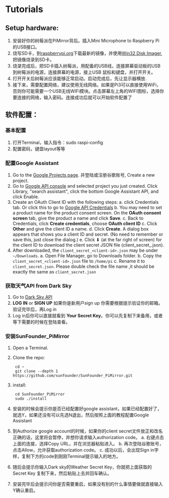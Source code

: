 # Tutorials
## Setup hardware:
1. 安装好你的树莓派在PiMirror背后。插入Mini Microphone to Raspberry Pi 的USB接口。
2. 烧写SD卡，到[raspberrypi.org](www.raspberrypi.org)下载最新的镜像，并使用[Win32 Disk Imager](https://sourceforge.net/projects/win32diskimager/),把镜像烧录到SD卡。
2. 烧录完成后，把SD卡插入树莓派，用配备的USB线，连接屏幕驱动板的USB到树莓派的电源，连接屏幕的电源，接上USB 鼠标和键盘，并打开开关。
3. 打开开关后树莓派应该能够正常启动。启动完成后，先让显示器横放.
4. 接下来，需要配置网络，建议使用无线网络。如果是Pi3可以直接使用WiFi，否则你可能需要一个USB无线WIFi模块。点击屏幕左上角的WIFI图标，选择你要连接的网络，输入密码。连接成功后就可以开始软件配置了

## 软件配置：
### 基本配置
1. 打开Terminal，输入指令：sudo raspi-config
2. 配置密码，键盘layout等等
### 配置Google Assistant
1. Go to the [Google Projects page](https://console.cloud.google.com/project). 并登陆或注册谷歌账号, Create a new project.
2. Go to [Google API console](https://console.developers.google.com/apis/api/embeddedassistant.googleapis.com/overview) and selected project you just created. Click Library, "search assistant", click the bottom Google Assistant API, and click Enable.
3. Create an OAuth Client ID with the following steps:
    a. click Credentials tab. Or click this to go to [Google API Credentials](https://console.developers.google.com/apis/credentials/oauthclient)
    b. You may need to set a product name for the product consent screen. On the **OAuth consent screen** tab, give the product a name and click **Save**.
    c. Back to Credentials, click **Create credentials**, choose **OAuth client ID**
    c. Click **Other** and give the client ID a name.
    d. Click **Create**. A dialog box appears that shows you a client ID and secret. (No need to remember or save this, just close the dialog.)
    e. Click ⬇ (at the far right of screen) for the client ID to download the client secret JSON file (client_secret_<client-id>.json).
4. After downloaded, the `client_secret_<client-id>.json` may be under `~/Downloads`. 
    a. Open File Manager, go to Downloads folder.
    b. Copy the `client_secret_<client-id>.json` file to `/home/pi`
    c. Rename it to `client_secret.json`. Please double check the file name ,it should be exactly the same as `client_secret.json`

### 获取天气API from Dark Sky
1. Go to [Dark Sky API](https://darksky.net/dev/)
2. **LOG IN** or **SIGN UP** 如果你是新用户sign up 你需要根据提示验证你的邮箱。验证完毕后，再Log in
3. Log in后你可以直接就看到 **Your Secret Key**。你可以先复制下来备用，或者等下需要的时候在登陆查看。

### 安装SunFounder_PiMirror
1. Open a Terminal.
1. Clone the repo:

        cd ~
        git clone --depth 1 https://github.com/sunfounder/SunFounder_PiMirror.git
2. install:

        cd SunFounder_PiMirror
        sudo ./install
3. 安装的时候会提示你是否已经配置好google assistant，如果已经配置好了，就选Y，如果还没有可以先选N退出，然后按照上面的教程配置Google Assistant
4. 到Authorize google account的时候，如果你的client secret文件放正和改名正确的话，这里将会暂停，并想你请求输入authorization code。
    a. 右键点击上面的连接，选择Copy URL，并在浏览器粘贴进入。
    b. 再次登陆谷歌账号，点击Allow，允许获取authorization code。
    c. 成功以后，会出现Sign in字样，复制下方的code到刚刚Terminal提示输入的地方。

4. 随后会提示你输入Dark sky的Weather Secret Key，你就把上面获取的Secret Key 复制下来，然后粘贴上去并回车确认。
5. 安装完毕后会提示问你是否需要重启，如果没有别的什么事情要做就直接输入Y确认重启。 